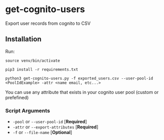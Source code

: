 # get-cognito-users
Export user records from cognito to CSV

## Installation

Run:

```
source venv/bin/activate
```

```
pip3 install -r requirements.txt
```

```
python3 get-cognito-users.py -f exported_users.csv --user-pool-id <PoolIdExample> -attr <name email, etc...>
```

You can use any attribute that exists in your cognito user pool (custom or prefefined)


### Script Arguments

- `-pool` or `--user-pool-id` [__Required__]
- `-attr` or `--export-attributes` [__Required__]
- `-f` or `--file-name` [__Optional__]

